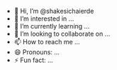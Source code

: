 - 👋 Hi, I’m @shakesichaierde
- 👀 I’m interested in ...
- 🌱 I’m currently learning ...
- 💞️ I’m looking to collaborate on ...
- 📫 How to reach me ...
- 😄 Pronouns: ...
- ⚡ Fun fact: ...

<!---
shakesichaierde/shakesichaierde is a ✨ special ✨ repository because its `README.md` (this file) appears on your GitHub profile.
You can click the Preview link to take a look at your changes.
--->
